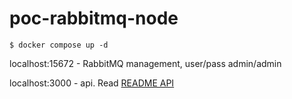 # poc-rabbitmq-node

```text
$ docker compose up -d
```

localhost:15672 - RabbitMQ management, user/pass admin/admin


localhost:3000 - api. Read [README API](./api/README.md)
